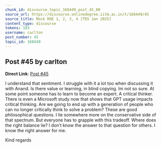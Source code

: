 ```yaml
---
chunk_id: discourse_topic_168449_post_45_00
source_url: https://discourse.onlinedegree.iitm.ac.in/t/168449/45
source_title: Mock ROE 1, 2, 3, 4 [TDS Jan 2025]
content_type: discourse
tokens: 183
username: carlton
post_number: 45
topic_id: 168449
---
```


## Post #45 by carlton

**Direct Link**: [Post #45](https://discourse.onlinedegree.iitm.ac.in/t/168449/45)

I understand that sentiment. I struggle with it a lot too when discussing it with Anand. Is there value or learning, in blind copying. Im not so sure. At some point someone has to learn to become an expert. A critical thinker. There is even a Microsoft study now that shows that GPT usage impacts critical thinking. Are we going to end up with a generation of people who can no longer critically think to solve a problem? These are good philosophical questions. I lie somewhere more on the conservative side of that spectrum. But everyone has to grapple with this tradeoff. Where does the right balance lie? I don’t know the answer to that question for others. I know the right answer for me.

Kind regards
